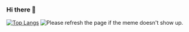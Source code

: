 ### Hi there 👋
[![Top Langs](https://github-readme-stats.vercel.app/api/top-langs/?username=rohcatman)](https://github.com/anuraghazra/github-readme-stats)
<img src='https://random-memer.herokuapp.com/' title="Meme" alt="Please refresh the page if the meme doesn't show up.">
<!-- Markdown -->

